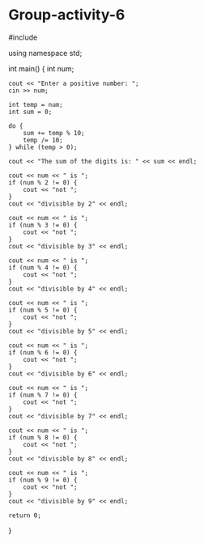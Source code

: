# Group-activity-6

#include <iostream>

using namespace std;

int main() {
    int num;

    cout << "Enter a positive number: ";
    cin >> num;

    int temp = num;
    int sum = 0;

    do {
        sum += temp % 10;
        temp /= 10;
    } while (temp > 0);

    cout << "The sum of the digits is: " << sum << endl;

    cout << num << " is ";
    if (num % 2 != 0) {
        cout << "not ";
    }
    cout << "divisible by 2" << endl;

    cout << num << " is ";
    if (num % 3 != 0) {
        cout << "not ";
    }
    cout << "divisible by 3" << endl;

    cout << num << " is ";
    if (num % 4 != 0) {
        cout << "not ";
    }
    cout << "divisible by 4" << endl;

    cout << num << " is ";
    if (num % 5 != 0) {
        cout << "not ";
    }
    cout << "divisible by 5" << endl;

    cout << num << " is ";
    if (num % 6 != 0) {
        cout << "not ";
    }
    cout << "divisible by 6" << endl;

    cout << num << " is ";
    if (num % 7 != 0) {
        cout << "not ";
    }
    cout << "divisible by 7" << endl;

    cout << num << " is ";
    if (num % 8 != 0) {
        cout << "not ";
    }
    cout << "divisible by 8" << endl;

    cout << num << " is ";
    if (num % 9 != 0) {
        cout << "not ";
    }
    cout << "divisible by 9" << endl;

    return 0;
}
